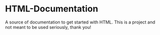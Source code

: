 # HTML-Documentation
A source of documentation to get started with HTML.
This is a project and not meant to be used seriously, thank you!
